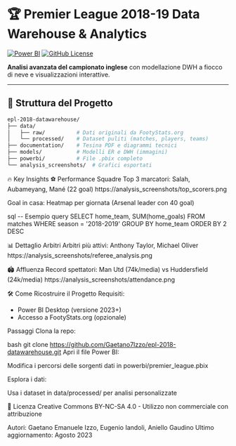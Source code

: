 # 🏆 Premier League 2018-19 Data Warehouse & Analytics

[![Power BI](https://img.shields.io/badge/Power_BI-F2C811?style=for-the-badge&logo=powerbi&logoColor=black)](https://powerbi.microsoft.com/)
[![GitHub License](https://img.shields.io/github/license/Gaetano7Izzo/epl-2018-datawarehouse)](https://creativecommons.org/licenses/by-nc-sa/4.0/)

**Analisi avanzata del campionato inglese** con modellazione DWH a fiocco di neve e visualizzazioni interattive.

---

## 📌 Struttura del Progetto

```bash
epl-2018-datawarehouse/
├── data/
│   ├── raw/          # Dati originali da FootyStats.org
│   └── processed/    # Dataset puliti (matches, players, teams)
├── documentation/    # Tesina PDF e diagrammi tecnici
├── models/           # Modelli ER e DWH (immagini)
├── powerbi/          # File .pbix completo
└── analysis_screenshots/  # Grafici esportati
```

🔥 Key Insights 
⚽ Performance Squadre
Top 3 marcatori: Salah, Aubameyang, Mané (22 goal)
https://analysis_screenshots/top_scorers.png

Goal in casa: Heatmap per giornata (Arsenal leader con 40 goal)

sql
-- Esempio query
SELECT home_team, SUM(home_goals) 
FROM matches 
WHERE season = '2018-2019' 
GROUP BY home_team
ORDER BY 2 DESC

📊 Dettaglio Arbitri
Arbitri più attivi: Anthony Taylor, Michael Oliver
https://analysis_screenshots/referee_analysis.png

🏟️ Affluenza
Record spettatori: Man Utd (74k/media) vs Huddersfield (24k/media)
https://analysis_screenshots/attendance.png

🛠 Come Ricostruire il Progetto
Requisiti:

- Power BI Desktop (versione 2023+)
- Accesso a FootyStats.org (opzionale)

Passaggi
Clona la repo:

bash
git clone https://github.com/Gaetano7Izzo/epl-2018-datawarehouse.git
Apri il file Power BI:

Modifica i percorsi delle sorgenti dati in powerbi/premier_league.pbix

Esplora i dati:

Usa i dataset in data/processed/ per analisi personalizzate

📄 Licenza
Creative Commons BY-NC-SA 4.0 - Utilizzo non commerciale con attribuzione

Autori: Gaetano Emanuele Izzo, Eugenio Iandoli, Aniello Gaudino
Ultimo aggiornamento: Agosto 2023
